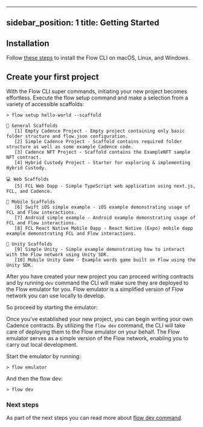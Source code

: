 ---
sidebar_position: 1
title: Getting Started
------

## Installation

Follow [these steps](../flow-cli/install.md) to install the Flow CLI on 
macOS, Linux, and Windows.


## Create your first project
With the Flow CLI super commands, initiating your new project becomes effortless. Execute the flow setup 
command and make a selection from a variety of accessible scaffolds:
```
> flow setup hello-world --scaffold

🔨 General Scaffolds
   [1] Empty Cadence Project - Empty project containing only basic folder structure and flow.json configuration.
   [2] Simple Cadence Project - Scaffold contains required folder structure as well as some example Cadence code.
   [3] Cadence NFT Project - Scaffold contains the ExampleNFT sample NFT contract.
   [4] Hybrid Custody Project - Starter for exploring & implementing Hybrid Custody.

💻 Web Scaffolds
   [5] FCL Web Dapp - Simple TypeScript web application using next.js, FCL, and Cadence.

📱 Mobile Scaffolds
   [6] Swift iOS simple example - iOS example demonstrating usage of FCL and Flow interactions.
   [7] Android simple example - Android example demonstrating usage of FCL and Flow interactions.
   [8] FCL React Native Mobile Dapp - React Native (Expo) mobile dapp example demonstrating FCL and Flow interactions.

🏀 Unity Scaffolds
   [9] Simple Unity - Simple example demonstrating how to interact with the Flow network using Unity SDK.
   [10] Mobile Unity Game - Example words game built on Flow using the Unity SDK.
```

After you have created your new project you can proceed writing contracts and by running `dev` 
command the CLI will make sure they are deployed to the Flow emulator for you. Flow emulator is 
a simplified version of Flow network you can use locally to develop. 

So proceed by starting the emulator: 

Once you've established your new project, you can begin writing your own Cadence contracts. 
By utilizing the `flow dev` command, the CLI will take care of deploying them to 
the Flow emulator on your behalf. The Flow emulator serves as a simple version of the Flow network, 
enabling you to carry out local development.

Start the emulator by running:

```
> flow emulator
```

And then the flow dev:
```
> flow dev
```

### Next steps

As part of the next steps you can read more about [flow dev command](super-commands.md).